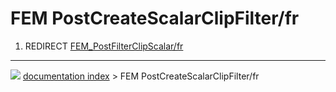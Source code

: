 # FEM PostCreateScalarClipFilter/fr
1.  REDIRECT [FEM_PostFilterClipScalar/fr](FEM_PostFilterClipScalar/fr.md)



---
![](images/Button_right.svg) [documentation index](../README.md) > FEM PostCreateScalarClipFilter/fr
